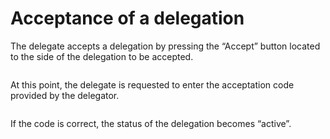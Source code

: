 # Acceptance of a delegation

The delegate accepts a delegation by pressing the “Accept” button located to the side of the delegation to be accepted.

<figure><img src="../../../../.gitbook/assets/image (31).png" alt=""><figcaption></figcaption></figure>

At this point, the delegate is requested to enter the acceptation code provided by the delegator.

<figure><img src="../../../../.gitbook/assets/image (19).png" alt=""><figcaption></figcaption></figure>

If the code is correct, the status of the delegation becomes “active”.

<figure><img src="../../../../.gitbook/assets/image (26).png" alt=""><figcaption></figcaption></figure>


